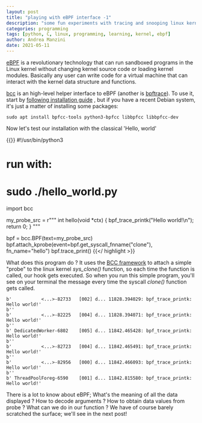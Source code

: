```yaml
---
layout: post
title: "playing with eBPF interface -1"
description: "some fun experiments with tracing and snooping linux kernel"
categories: programming
tags: [python, C, linux, programming, learning, kernel, ebpf]
author: Andrea Manzini
date: 2021-05-11
---
```



[eBPF](https://ebpf.io/) is a revolutionary technology that can run sandboxed programs in the Linux kernel without changing kernel source code or loading kernel modules. Basically any user can write code for a virtual machine that can interact with the kernel data structure and functions.

[bcc](https://github.com/iovisor/bcc) is an high-level helper interface to eBPF (another is [bpftrace](https://github.com/iovisor/bpftrace)). To use it, start by [following installation guide](https://github.com/iovisor/bcc/blob/master/INSTALL.md) , but if you have a recent Debian system, it's just a matter of installing some packages:

    sudo apt install bpfcc-tools python3-bpfcc libbpfcc libbpfcc-dev


Now let's test our installation with the classical 'Hello, world' 

{{<highlight python >}}
#!/usr/bin/python3
# run with:
# sudo ./hello_world.py

import bcc

my_probe_src = r"""
int hello(void *ctx) {
  bpf_trace_printk("Hello world!\n");
  return 0;
}
"""

bpf = bcc.BPF(text=my_probe_src)
bpf.attach_kprobe(event=bpf.get_syscall_fnname("clone"), fn_name="hello")
bpf.trace_print()
{{</ highlight >}}

What does this program do ? It uses the [BCC framework](https://github.com/iovisor/bcc) to attach a simple "probe" to the linux kernel *sys_clone()* function, so each time the function is called, our hook gets executed. 
So when you run this simple program, you'll see on your terminal the message every time the syscall *clone()* function gets called. 

    b'           <...>-82733   [002] d... 11828.394029: bpf_trace_printk: Hello world!'
    b''
    b'           <...>-82225   [004] d... 11828.394071: bpf_trace_printk: Hello world!'
    b''
    b' DedicatedWorker-6802    [005] d... 11842.465428: bpf_trace_printk: Hello world!'
    b''
    b'           <...>-82723   [004] d... 11842.465491: bpf_trace_printk: Hello world!'
    b''
    b'           <...>-82956   [000] d... 11842.466093: bpf_trace_printk: Hello world!'
    b''
    b' ThreadPoolForeg-6590    [001] d... 11842.815580: bpf_trace_printk: Hello world!'


There is a lot to know about eBPF; What's the meaning of all the data displayed ? How to decode arguments ? How to obtain data values from probe ? What can we do in our function ? We have of course barely scratched the surface; we'll see in the next post!





